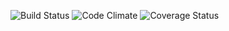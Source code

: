 ![Build Status](https://codeship.com/projects/a7726940-c94a-0134-a2a5-1ec64b81c5f8/status?branch=master)
![Code Climate](https://codeclimate.com/github/Rahul-Krishnan/food_truck_tracker.png)
![Coverage Status](https://coveralls.io/repos/Rahul-Krishnan/food_truck_tracker/badge.png)
